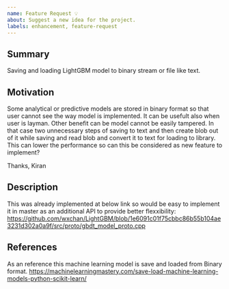 ```yaml
---
name: Feature Request 💡
about: Suggest a new idea for the project.
labels: enhancement, feature-request
---
```


<!--
Please search your feature on previous issues and our feature requests consolidation hub (https://github.com/microsoft/LightGBM/issues/2302) before you open a new one.
-->

## Summary

Saving and loading LightGBM model to binary stream or file like text.

## Motivation

Some analytical or predictive models are stored in binary format so that user cannot see the way model is implemented. It can be usefult also when user is layman. Other benefit can be model cannot be easily tampered. In that case two unnecessary steps of saving to text and then create blob out of it while saving and read blob and convert it to text for loading to library. This can lower the performance so can this be considered as new feature to implement?

Thanks,
Kiran

## Description
This was already implemented at below link so would be easy to implement it in master as an additional API to provide better flexxibility:
https://github.com/wxchan/LightGBM/blob/1e6091c01f75cbbc86b55b104ae3231d302a0a9f/src/proto/gbdt_model_proto.cpp

## References
As an reference this machine learning model is save and loaded from Binary format.
https://machinelearningmastery.com/save-load-machine-learning-models-python-scikit-learn/
